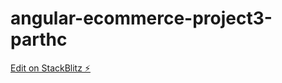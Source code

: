 # angular-ecommerce-project3-parthc

[Edit on StackBlitz ⚡️](https://stackblitz.com/edit/angular-ecommerce-project3-parthc)